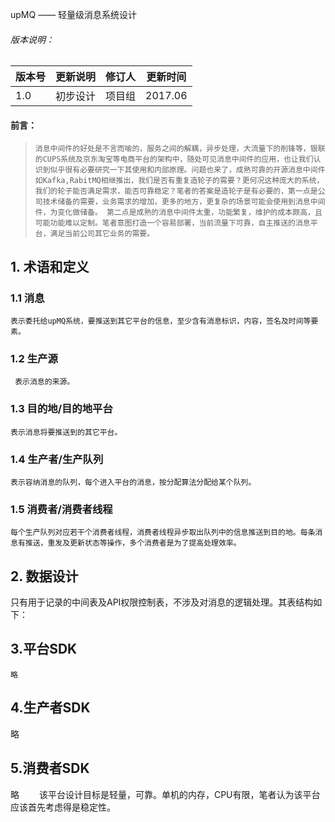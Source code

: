 upMQ —— 轻量级消息系统设计
###### 版本说明：
| 版本号|更新说明|修订人|更新时间|
|----------|------------|---------|------------|
|  1.0   | 初步设计| 项目组| 2017.06|
#### 前言：
>     消息中间件的好处是不言而喻的，服务之间的解耦，异步处理，大流量下的削锋等，银联的CUPS系统及京东淘宝等电商平台的架构中，随处可见消息中间件的应用，也让我们认识到似乎很有必要研究一下其使用和内部原理。问题也来了，成熟可靠的开源消息中间件如Kafka,RabitMQ相继推出，我们是否有重复造轮子的需要？更何况这种庞大的系统，我们的轮子能否满足需求，能否可靠稳定？笔者的答案是造轮子是有必要的，第一点是公司技术储备的需要，业务需求的增加，更多的地方，更复杂的场景可能会使用到消息中间件，为变化做储备。 第二点是成熟的消息中间件太重，功能繁复，维护的成本颇高，且可能功能难以定制。笔者意图打造一个容易部署，当前流量下可靠，自主推送的消息平台，满足当前公司其它业务的需要。
## 1. 术语和定义
### 1.1 消息
    表示委托给upMQ系统，要推送到其它平台的信息，至少含有消息标识，内容，签名及时间等要素。
### 1.2 生产源
     表示消息的来源。
### 1.3 目的地/目的地平台
    表示消息将要推送到的其它平台。
### 1.4 生产者/生产队列
    表示容纳消息的队列，每个进入平台的消息，按分配算法分配给某个队列。
### 1.5 消费者/消费者线程
    每个生产队列对应若干个消费者线程，消费者线程异步取出队列中的信息推送到目的地。每条消息有推送，重发及更新状态等操作，多个消费者是为了提高处理效率。
## 2. 数据设计
只有用于记录的中间表及API权限控制表，不涉及对消息的逻辑处理。其表结构如下：

## 3.平台SDK
    略
## 4.生产者SDK
   略
## 5.消费者SDK
   略
&ensp;&ensp;&ensp;&ensp;该平台设计目标是轻量，可靠。单机的内存，CPU有限，笔者认为该平台应该首先考虑得是稳定性。
